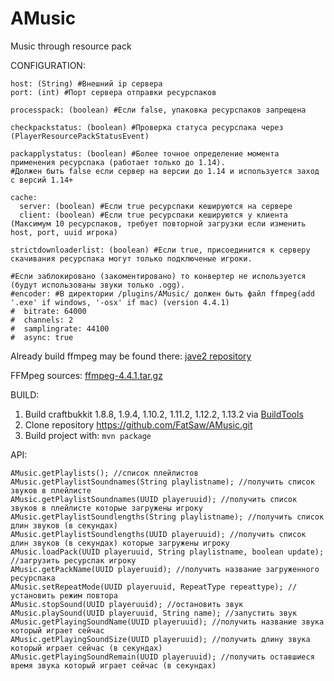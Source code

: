 # AMusic
Music through resource pack

CONFIGURATION:

```
host: (String) #Внешний ip сервера
port: (int) #Порт сервера отправки ресурспаков

processpack: (boolean) #Если false, упаковка ресурспаков запрещена

checkpackstatus: (boolean) #Проверка статуса ресурспака через (PlayerResourcePackStatusEvent)

packapplystatus: (boolean) #Более точное определение момента применения ресурспака (работает только до 1.14).
#Должен быть false если сервер на версии до 1.14 и используется заход с версий 1.14+

cache:
  server: (boolean) #Если true ресурспаки кешируются на сервере
  client: (boolean) #Если true ресурспаки кешируются у клиента (Максимум 10 ресурспаков, требует повторной загрузки если изменить host, port, uuid игрока)

strictdownloaderlist: (boolean) #Если true, присоединится к серверу скачивания ресурспака могут только подключеные игроки.

#Если заблокировано (закоментировано) то конвертер не используется (будут использованы звуки только .ogg).
#encoder: #В директории /plugins/AMusic/ должен быть файл ffmpeg(add '.exe' if windows, '-osx' if mac) (version 4.4.1)
#  bitrate: 64000
#  channels: 2
#  samplingrate: 44100
#  async: true
```
Already build ffmpeg may be found there: [jave2 repository](https://github.com/a-schild/jave2)

FFMpeg sources: [ffmpeg-4.4.1.tar.gz](https://ffmpeg.org/releases/ffmpeg-4.4.1.tar.gz)

BUILD:

1) Build craftbukkit 1.8.8, 1.9.4, 1.10.2, 1.11.2, 1.12.2, 1.13.2 via [BuildTools](https://www.spigotmc.org/wiki/buildtools/)
2) Clone repository https://github.com/FatSaw/AMusic.git
3) Build project with: `mvn package`

API:
```
AMusic.getPlaylists(); //список плейлистов
AMusic.getPlaylistSoundnames(String playlistname); //получить список звуков в плейлисте
AMusic.getPlaylistSoundnames(UUID playeruuid); //получить список звуков в плейлисте которые загружены игроку
AMusic.getPlaylistSoundlengths(String playlistname); //получить список длин звуков (в секундах)
AMusic.getPlaylistSoundlengths(UUID playeruuid); //получить список длин звуков (в секундах) которые загружены игроку
AMusic.loadPack(UUID playeruuid, String playlistname, boolean update); //загрузить ресурспак игроку
AMusic.getPackName(UUID playeruuid); //получить название загруженного  ресурспака
AMusic.setRepeatMode(UUID playeruuid, RepeatType repeattype); //установить режим повтора
AMusic.stopSound(UUID playeruuid); //остановить звук
AMusic.playSound(UUID playeruuid, String name); //запустить звук
AMusic.getPlayingSoundName(UUID playeruuid); //получить название звука который играет сейчас
AMusic.getPlayingSoundSize(UUID playeruuid); //получить длину звука который играет сейчас (в секундах)
AMusic.getPlayingSoundRemain(UUID playeruuid); //получить оставшиеся время звука который играет сейчас (в секундах)
```
